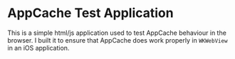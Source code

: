 # AppCache Test Application

This is a simple html/js application used to test AppCache behaviour in the browser. I built it to ensure that AppCache does work properly in `WKWebView` in an iOS application.